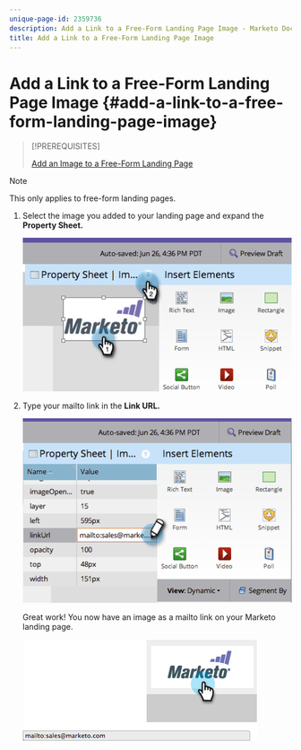```yaml
---
unique-page-id: 2359736
description: Add a Link to a Free-Form Landing Page Image - Marketo Docs - Product Documentation
title: Add a Link to a Free-Form Landing Page Image
---
```


# Add a Link to a Free-Form Landing Page Image {#add-a-link-to-a-free-form-landing-page-image}

>[!PREREQUISITES]
>
>[Add an Image to a Free-Form Landing Page](/help/marketo/product-docs/demand-generation/landing-pages/free-form-landing-pages/add-an-image-to-a-free-form-landing-page.md)

>[!NOTE]
>
>This only applies to free-form landing pages.

1. Select the image you added to your landing page and expand the **Property Sheet.**

   ![](assets/image2014-9-18-15-3a29-3a0.png)

1. Type your mailto link in the **Link URL.**

   ![](assets/image2014-9-18-15-3a29-3a21.png)

   Great work! You now have an image as a mailto link on your Marketo landing page.

   ![](assets/image2014-9-18-15-3a29-3a38.png)
